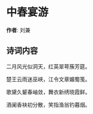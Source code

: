 # 中春宴游

**作者**: 刘兼

## 诗词内容

二月风光似洞天，红英翠萼蔟芳筵。

楚王云雨迷巫峡，江令文章媚蜀笺。

歌黛久颦春岫敛，舞衣新绣晓霞鲜。

酒阑香袂初分散，笑指渔翁钓暮烟。

